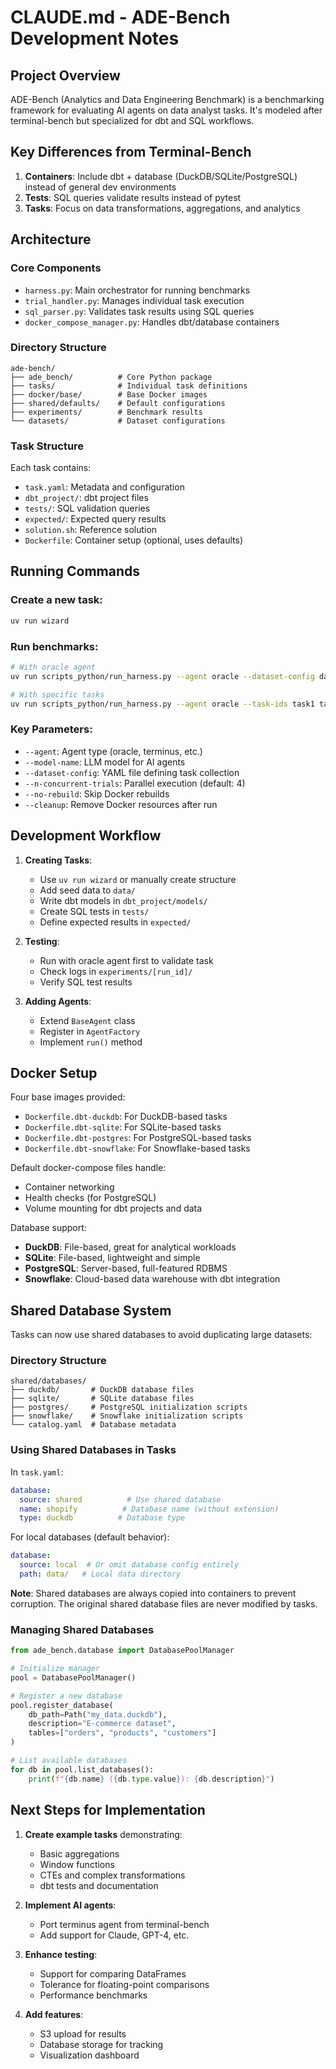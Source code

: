 # CLAUDE.md - ADE-Bench Development Notes

## Project Overview
ADE-Bench (Analytics and Data Engineering Benchmark) is a benchmarking framework for evaluating AI agents on data analyst tasks. It's modeled after terminal-bench but specialized for dbt and SQL workflows.

## Key Differences from Terminal-Bench
1. **Containers**: Include dbt + database (DuckDB/SQLite/PostgreSQL) instead of general dev environments
2. **Tests**: SQL queries validate results instead of pytest
3. **Tasks**: Focus on data transformations, aggregations, and analytics

## Architecture

### Core Components
- `harness.py`: Main orchestrator for running benchmarks
- `trial_handler.py`: Manages individual task execution
- `sql_parser.py`: Validates task results using SQL queries
- `docker_compose_manager.py`: Handles dbt/database containers

### Directory Structure
```
ade-bench/
├── ade_bench/          # Core Python package
├── tasks/              # Individual task definitions
├── docker/base/        # Base Docker images
├── shared/defaults/    # Default configurations
├── experiments/        # Benchmark results
└── datasets/           # Dataset configurations
```

### Task Structure
Each task contains:
- `task.yaml`: Metadata and configuration
- `dbt_project/`: dbt project files
- `tests/`: SQL validation queries
- `expected/`: Expected query results
- `solution.sh`: Reference solution
- `Dockerfile`: Container setup (optional, uses defaults)

## Running Commands

### Create a new task:
```bash
uv run wizard
```

### Run benchmarks:
```bash
# With oracle agent
uv run scripts_python/run_harness.py --agent oracle --dataset-config datasets/ade-bench-core.yaml

# With specific tasks
uv run scripts_python/run_harness.py --agent oracle --task-ids task1 task2
```

### Key Parameters:
- `--agent`: Agent type (oracle, terminus, etc.)
- `--model-name`: LLM model for AI agents
- `--dataset-config`: YAML file defining task collection
- `--n-concurrent-trials`: Parallel execution (default: 4)
- `--no-rebuild`: Skip Docker rebuilds
- `--cleanup`: Remove Docker resources after run

## Development Workflow

1. **Creating Tasks**:
   - Use `uv run wizard` or manually create structure
   - Add seed data to `data/`
   - Write dbt models in `dbt_project/models/`
   - Create SQL tests in `tests/`
   - Define expected results in `expected/`

2. **Testing**:
   - Run with oracle agent first to validate task
   - Check logs in `experiments/[run_id]/`
   - Verify SQL test results

3. **Adding Agents**:
   - Extend `BaseAgent` class
   - Register in `AgentFactory`
   - Implement `run()` method

## Docker Setup

Four base images provided:
- `Dockerfile.dbt-duckdb`: For DuckDB-based tasks
- `Dockerfile.dbt-sqlite`: For SQLite-based tasks
- `Dockerfile.dbt-postgres`: For PostgreSQL-based tasks
- `Dockerfile.dbt-snowflake`: For Snowflake-based tasks

Default docker-compose files handle:
- Container networking
- Health checks (for PostgreSQL)
- Volume mounting for dbt projects and data

Database support:
- **DuckDB**: File-based, great for analytical workloads
- **SQLite**: File-based, lightweight and simple
- **PostgreSQL**: Server-based, full-featured RDBMS
- **Snowflake**: Cloud-based data warehouse with dbt integration

## Shared Database System

Tasks can now use shared databases to avoid duplicating large datasets:

### Directory Structure
```
shared/databases/
├── duckdb/       # DuckDB database files
├── sqlite/       # SQLite database files
├── postgres/     # PostgreSQL initialization scripts
├── snowflake/    # Snowflake initialization scripts
└── catalog.yaml  # Database metadata
```

### Using Shared Databases in Tasks

In `task.yaml`:
```yaml
database:
  source: shared          # Use shared database
  name: shopify          # Database name (without extension)
  type: duckdb          # Database type
```

For local databases (default behavior):
```yaml
database:
  source: local  # Or omit database config entirely
  path: data/   # Local data directory
```

**Note**: Shared databases are always copied into containers to prevent corruption. The original shared database files are never modified by tasks.

### Managing Shared Databases

```python
from ade_bench.database import DatabasePoolManager

# Initialize manager
pool = DatabasePoolManager()

# Register a new database
pool.register_database(
    db_path=Path("my_data.duckdb"),
    description="E-commerce dataset",
    tables=["orders", "products", "customers"]
)

# List available databases
for db in pool.list_databases():
    print(f"{db.name} ({db.type.value}): {db.description}")
```

## Next Steps for Implementation

1. **Create example tasks** demonstrating:
   - Basic aggregations
   - Window functions
   - CTEs and complex transformations
   - dbt tests and documentation

2. **Implement AI agents**:
   - Port terminus agent from terminal-bench
   - Add support for Claude, GPT-4, etc.

3. **Enhance testing**:
   - Support for comparing DataFrames
   - Tolerance for floating-point comparisons
   - Performance benchmarks

4. **Add features**:
   - S3 upload for results
   - Database storage for tracking
   - Visualization dashboard